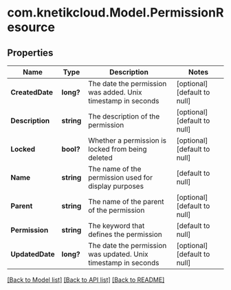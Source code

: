# com.knetikcloud.Model.PermissionResource
## Properties

Name | Type | Description | Notes
------------ | ------------- | ------------- | -------------
**CreatedDate** | **long?** | The date the permission was added. Unix timestamp in seconds | [optional] [default to null]
**Description** | **string** | The description of the permission | [optional] [default to null]
**Locked** | **bool?** | Whether a permission is locked from being deleted | [optional] [default to null]
**Name** | **string** | The name of the permission used for display purposes | [default to null]
**Parent** | **string** | The name of the parent of the permission | [optional] [default to null]
**Permission** | **string** | The keyword that defines the permission | [default to null]
**UpdatedDate** | **long?** | The date the permission was updated. Unix timestamp in seconds | [optional] [default to null]

[[Back to Model list]](../README.md#documentation-for-models) [[Back to API list]](../README.md#documentation-for-api-endpoints) [[Back to README]](../README.md)


